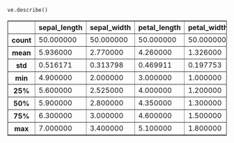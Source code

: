 

```python
ve.describe()
```




<div>
<table border="1" class="dataframe">
  <thead>
    <tr style="text-align: right;">
      <th></th>
      <th>sepal_length</th>
      <th>sepal_width</th>
      <th>petal_length</th>
      <th>petal_width</th>
    </tr>
  </thead>
  <tbody>
    <tr>
      <th>count</th>
      <td>50.000000</td>
      <td>50.000000</td>
      <td>50.000000</td>
      <td>50.000000</td>
    </tr>
    <tr>
      <th>mean</th>
      <td>5.936000</td>
      <td>2.770000</td>
      <td>4.260000</td>
      <td>1.326000</td>
    </tr>
    <tr>
      <th>std</th>
      <td>0.516171</td>
      <td>0.313798</td>
      <td>0.469911</td>
      <td>0.197753</td>
    </tr>
    <tr>
      <th>min</th>
      <td>4.900000</td>
      <td>2.000000</td>
      <td>3.000000</td>
      <td>1.000000</td>
    </tr>
    <tr>
      <th>25%</th>
      <td>5.600000</td>
      <td>2.525000</td>
      <td>4.000000</td>
      <td>1.200000</td>
    </tr>
    <tr>
      <th>50%</th>
      <td>5.900000</td>
      <td>2.800000</td>
      <td>4.350000</td>
      <td>1.300000</td>
    </tr>
    <tr>
      <th>75%</th>
      <td>6.300000</td>
      <td>3.000000</td>
      <td>4.600000</td>
      <td>1.500000</td>
    </tr>
    <tr>
      <th>max</th>
      <td>7.000000</td>
      <td>3.400000</td>
      <td>5.100000</td>
      <td>1.800000</td>
    </tr>
  </tbody>
</table>
</div>


